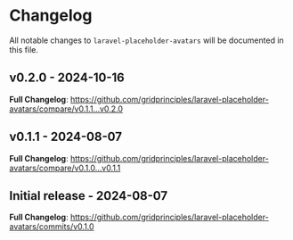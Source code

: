 # Changelog

All notable changes to `laravel-placeholder-avatars` will be documented in this file.

## v0.2.0 - 2024-10-16

**Full Changelog**: https://github.com/gridprinciples/laravel-placeholder-avatars/compare/v0.1.1...v0.2.0

## v0.1.1 - 2024-08-07

**Full Changelog**: https://github.com/gridprinciples/laravel-placeholder-avatars/compare/v0.1.0...v0.1.1

## Initial release - 2024-08-07

**Full Changelog**: https://github.com/gridprinciples/laravel-placeholder-avatars/commits/v0.1.0
